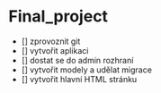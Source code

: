 # Final_project

- [] zprovoznit git
- [] vytvořit aplikaci
- [] dostat se do admin rozhraní
- [] vytvořit modely a udělat migrace
- [] vytvořit hlavní HTML stránku
